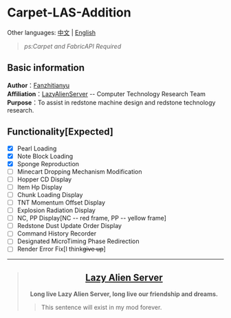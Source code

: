 # Carpet-LAS-Addition
Other languages: [中文](/README.md) | [English](/docs/en_us/README.md)
>*ps:Carpet and FabricAPI Required*
>

## Basic information
**Author**：[Fanzhitianyu](https://space.bilibili.com/3461569335790303)   
**Affiliation**：[LazyAlienServer](https://lazyalienserver.top/) -- Computer Technology Research Team  
**Purpose**：To assist in redstone machine design and redstone technology research.

## **Functionality[Expected]**
- [X] Pearl Loading
- [X] Note Block Loading
- [X] Sponge Reproduction
- [ ] Minecart Dropping Mechanism Modification
- [ ] Hopper CD Display
- [ ] Item Hp Display
- [ ] Chunk Loading Display
- [ ] TNT Momentum Offset Display
- [ ] Explosion Radiation Display
- [ ] NC, PP Display[NC -- red frame, PP -- yellow frame]
- [ ] Redstone Dust Update Order Display
- [ ] Command History Recorder
- [ ] Designated MicroTiming Phase Redirection
- [ ] Render Error Fix[I think~~give up~~]
---
>##  [<center>**Lazy Alien Server**</center>](/LAS/Lazy-Alien-Server.md)
>  **<center>Long live Lazy Alien Server, long live our friendship and dreams.</center>**
>> This sentence will exist in my mod forever.
> 
